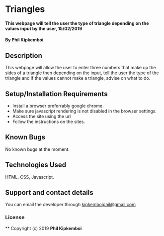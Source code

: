 # Triangles
#### This webpage will tell the user the type of triangle depending on the values input by the user, 15/02/2019
#### By **Phil Kipkemboi**
## Description
This webpage will allow the user to enter three numbers that make up the sides of a triangle then depending on the input, tell the user the type of the triangle and if the values cannot make a triangle, advise on what to do.
## Setup/Installation Requirements
* Install a browser preferrably google chrome.
* Make sure javascript rendering is not disabled in the browser settings.
* Access the site using the url
* Follow the instructions on the sites.
## Known Bugs
No known bugs at the moment.
## Technologies Used
HTML, CSS, Javascript.
## Support and contact details
You can email the developer through kipkemboiphil@gmail.com
### License
**
Copyright (c) 2019 **Phil Kipkemboi**
  

